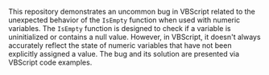 This repository demonstrates an uncommon bug in VBScript related to the unexpected behavior of the `IsEmpty` function when used with numeric variables.  The `IsEmpty` function is designed to check if a variable is uninitialized or contains a null value. However, in VBScript, it doesn't always accurately reflect the state of numeric variables that have not been explicitly assigned a value. The bug and its solution are presented via VBScript code examples.